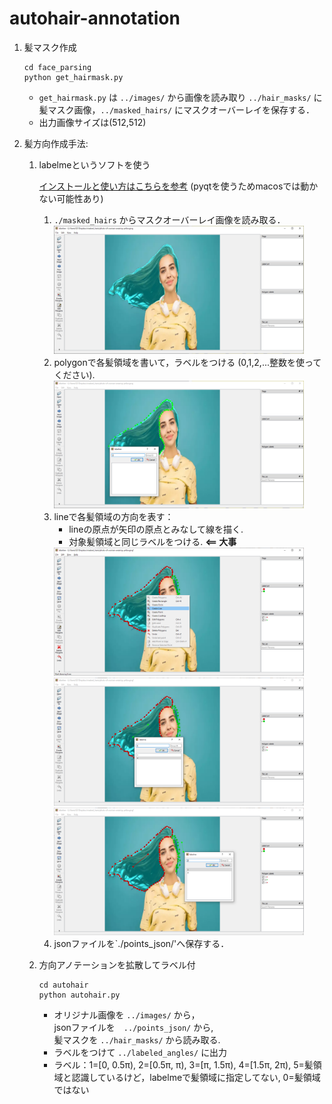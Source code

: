 # autohair-annotation
1. 髪マスク作成
    ```
    cd face_parsing
    python get_hairmask.py
    ```
    - `get_hairmask.py` は `../images/` から画像を読み取り `../hair_masks/` に髪マスク画像，`../masked_hairs/` にマスクオーバーレイを保存する．
    - 出力画像サイズは(512,512)
    
2. 髪方向作成手法: 
    1. labelmeというソフトを使う
    
        [インストールと使い方はこちらを参考](https://github.com/wkentaro/labelme) 
            (pyqtを使うためmacosでは動かない可能性あり)

        1. `./masked_hairs` からマスクオーバーレイ画像を読み取る．
            <img width="400" src="for_readme/labelme_1.png"/>
        2. polygonで各髪領域を書いて，ラベルをつける (0,1,2,...整数を使ってください).
            <img width="400" src="for_readme/labelme_2.png"/>
        3. lineで各髪領域の方向を表す：
            - lineの原点が矢印の原点とみなして線を描く.
            - 対象髪領域と同じラベルをつける. **<== 大事**
            <img width="400" src="for_readme/labelme_3.png"/>
            <img width="400" src="for_readme/labelme_4.png"/>
            <img width="400" src="for_readme/labelme_5.png"/>
        4. jsonファイルを`./points_json/'へ保存する．
    2. 方向アノテーションを拡散してラベル付
        ```
        cd autohair
        python autohair.py
        ```
        - オリジナル画像を `../images/` から，<br />
        jsonファイルを　`../points_json/` から, <br />
        髪マスクを `../hair_masks/` から読み取る.
        - ラベルをつけて `../labeled_angles/` に出力
        - ラベル：1=[0, 0.5π), 2=[0.5π, π), 3=[π, 1.5π), 4=[1.5π, 2π), 5=髪領域と認識しているけど，labelmeで髪領域に指定してない, 0=髪領域ではない
